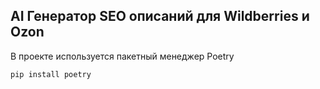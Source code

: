 <h2> AI Генератор SEO описаний для Wildberries и Ozon</h2>

<div>В проекте используется пакетный менеджер Poetry</div>

<code>
pip install poetry
</code>

